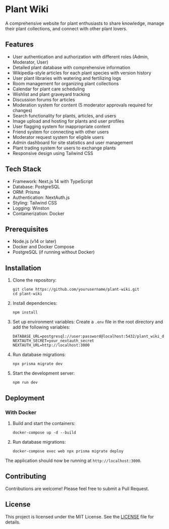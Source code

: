 # Plant Wiki

A comprehensive website for plant enthusiasts to share knowledge, manage their plant collections, and connect with other plant lovers.

## Features

- User authentication and authorization with different roles (Admin, Moderator, User)
- Detailed plant database with comprehensive information
- Wikipedia-style articles for each plant species with version history
- User plant libraries with watering and fertilizing logs
- Room management for organizing plant collections
- Calendar for plant care scheduling
- Wishlist and plant graveyard tracking
- Discussion forums for articles
- Moderation system for content (5 moderator approvals required for changes)
- Search functionality for plants, articles, and users
- Image upload and hosting for plants and user profiles
- User flagging system for inappropriate content
- Friend system for connecting with other users
- Moderator request system for eligible users
- Admin dashboard for site statistics and user management
- Plant trading system for users to exchange plants
- Responsive design using Tailwind CSS

## Tech Stack

- Framework: Next.js 14 with TypeScript
- Database: PostgreSQL
- ORM: Prisma
- Authentication: NextAuth.js
- Styling: Tailwind CSS
- Logging: Winston
- Containerization: Docker

## Prerequisites

- Node.js (v14 or later)
- Docker and Docker Compose
- PostgreSQL (if running without Docker)

## Installation

1. Clone the repository:
   ```
   git clone https://github.com/yourusername/plant-wiki.git
   cd plant-wiki
   ```

2. Install dependencies:
   ```
   npm install
   ```

3. Set up environment variables:
   Create a `.env` file in the root directory and add the following variables:
   ```
   DATABASE_URL=postgresql://user:password@localhost:5432/plant_wiki_db
   NEXTAUTH_SECRET=your_nextauth_secret
   NEXTAUTH_URL=http://localhost:3000
   ```

4. Run database migrations:
   ```
   npx prisma migrate dev
   ```

5. Start the development server:
   ```
   npm run dev
   ```

## Deployment

### With Docker

1. Build and start the containers:
   ```
   docker-compose up -d --build
   ```

2. Run database migrations:
   ```
   docker-compose exec web npx prisma migrate deploy
   ```

The application should now be running at `http://localhost:3000`.

## Contributing

Contributions are welcome! Please feel free to submit a Pull Request.

## License

This project is licensed under the MIT License. See the [LICENSE](LICENSE) file for details.